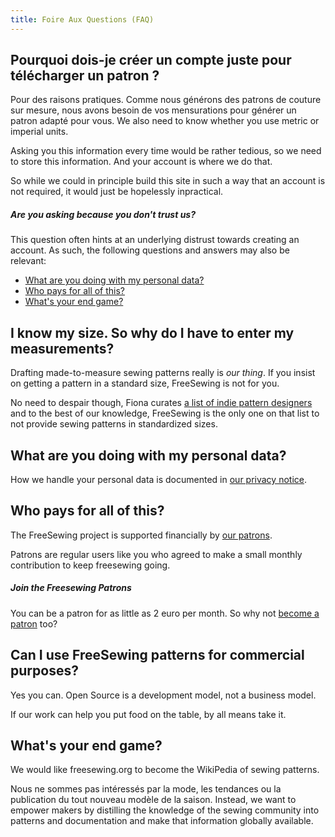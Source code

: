 ```yaml
---
title: Foire Aux Questions (FAQ)
---
```


## Pourquoi dois-je créer un compte juste pour télécharger un patron ?

Pour des raisons pratiques. Comme nous générons des patrons de couture sur mesure, nous avons besoin de vos mensurations pour générer un patron adapté pour vous. We also need to know whether you use metric or imperial units.

Asking you this information every time would be rather tedious, so we need to store this information. And your account is where we do that.

So while we could in principle build this site in such a way that an account is not required, it would just be hopelessly inpractical.

<Note>

##### Are you asking because you don't trust us?

This question often hints at an underlying distrust towards
creating an account. As such, the following questions and answers may also be relevant:

 - [What are you doing with my personal data?](#what-are-you-doing-with-my-personal-data)
 - [Who pays for all of this?](#who-pays-for-all-of-this)
 - [What's your end game?](#whats-your-end-game)

</Note>

## I know my size. So why do I have to enter my measurements?

Drafting made-to-measure sewing patterns really is *our thing*. If you insist on getting a pattern in a standard size, FreeSewing is not for you.

No need to despair though, Fiona curates [a list of indie pattern designers](https://chainstitcher.blogspot.com/p/about-blog.html) and to the best of our knowledge, FreeSewing is the only one on that list to not provide sewing patterns in standardized sizes.

## What are you doing with my personal data?

How we handle your personal data is documented in [our privacy notice](/docs/about/privacy/).

## Who pays for all of this?

The FreeSewing project is supported financially by [our patrons](/patrons).

Patrons are regular users like you who agreed to make a small monthly contribution to keep freesewing going.

<Note>

##### Join the Freesewing Patrons
You can be a patron for as little as 2 euro per month. So why not 
[become a patron](/patrons/join) too?

</Note>

## Can I use FreeSewing patterns for commercial purposes?

Yes you can. Open Source is a development model, not a business model.

If our work can help you put food on the table, by all means take it.

## What's your end game?

We would like freesewing.org to become the WikiPedia of sewing patterns.

Nous ne sommes pas intéressés par la mode, les tendances ou la publication du tout nouveau modèle de la saison. Instead, we want to empower makers by distilling the knowledge of the sewing community into patterns and documentation and make that information globally available. 

